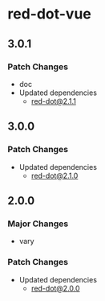 # red-dot-vue

## 3.0.1

### Patch Changes

- doc
- Updated dependencies
  - red-dot@2.1.1

## 3.0.0

### Patch Changes

- Updated dependencies
  - red-dot@2.1.0

## 2.0.0

### Major Changes

- vary

### Patch Changes

- Updated dependencies
  - red-dot@2.0.0
